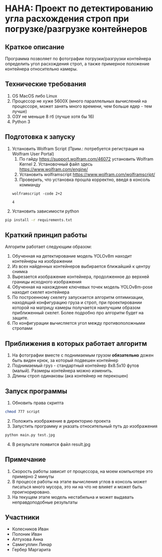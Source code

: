 # HAHA: Проект по детектированию угла расхождения строп при погрузке/разгрузке контейнеров

## Краткое описание

Программа позволяет по фотографии погрузки/разгрузки контейнера определить угол расхождения строп, а также примерное
положение контейнера относительно камеры.

## Технические требования

1. OS MacOS либо Linux
2. Процессор не хуже 5600X (много параллельных вычислений на процессоре, может занять много времени, чем больше ядер -
   тем лучше)
3. ОЗУ не меньше 8 гб (лучше хотя бы 16)
4. Python 3

## Подготовка к запуску

1. Установить Wolfram Script (Прим.: потребуется регистрация на Wolfram User Portal)
    1. По гайду https://support.wolfram.com/46072 установить Wolfram Kernel
        2. Установочный файл здесь https://www.wolfram.com/engine/
    2. Установить wolframscript https://www.wolfram.com/wolframscript/
    3. Проверить, что установка прошла корректно, введя в консоль комманду
   ```wolfram
   wolframscript -code 2+2 
   ```
   ```
   4
   ```
2. Установить зависимости python

```bash
pip install -r requirements.txt
```

## Краткий принцип работы

Алгоритм работает следующим образом:

1. Обученная на детектирование модель YOLOv8m находит контейнеры на изображении
2. Из всех найденных контейнеров выбирается ближайший к центру снимка
3. Вырезается изображение контейнера, продолженное до верхней границы исходного изображения
4. Обученная на нахождение ключевых точек модель YOLOv8m-pose находит скелет контейнера
5. По построенному скелету запускается алгоритм оптимизации, находящий конфигурацию груза и строп, при проектировании
   которой на матрицу камеры получается наилучшим образом приближенный скелет. Более подробно про алгоритм будет на
   защите.
6. По конфигурации вычисляется угол между противоположными стропами

## Приближения в которых работает алгоритм

1. На фотографии вместе с поднимаемым грузом **обязательно** дожен быть виден крюк, за который подвешен контейнер
2. Поднимаемый груз - стандартный контейнер 8x8.5x10 футов (малый). Размеры контейнера можно изменить.
3. Длины строп одинаковы (ака контейнер не перекошен)

## Запуск программы

1. Обновить права скрипта

```bash
chmod 777 script
```

2. Положить изображение в директорию проекта
3. Запустить программу и указать относительный путь до изображения
```bash
python main.py test.jpg
```
4. В результате появится файл result.jpg

## Примечание
1. Cкорость работы зависит от процессора, на моем компьютере это примерно 2 минуты
2. В процессе работы на этапе вычисления углов в консоль может писаться много мусора, это ни на что не влияет и может
   быть проигнорировано.
3. На текущем этапе модель нестабильна и может выдавать неправдоподобные результаты



## Участники

* Колесников Иван
* Полоник Иван
* Алтухова Анна
* Самигуллин Линар
* Гербер Маргарита
